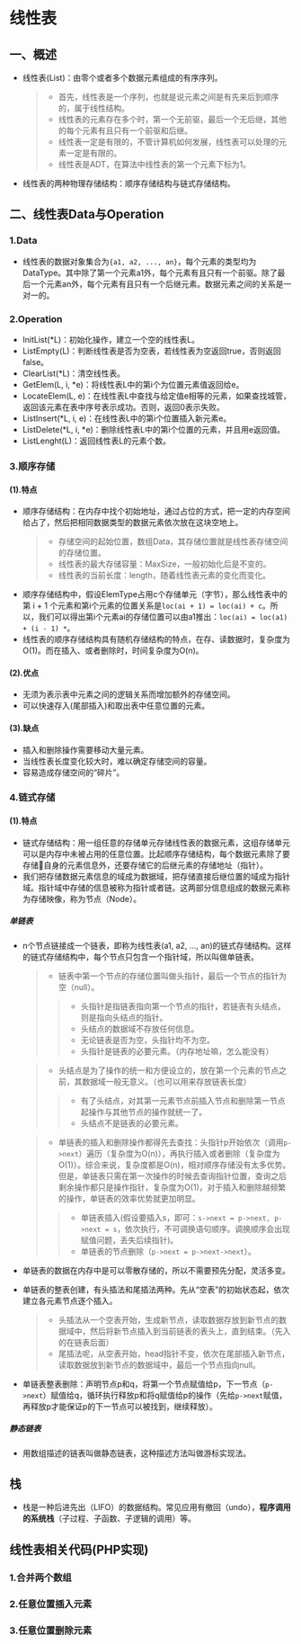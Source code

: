 线性表
====================

## 一、概述

* 线性表(List)：由零个或者多个数据元素组成的有序序列。
    > * 首先，线性表是一个序列，也就是说元素之间是有先来后到顺序的，属于线性结构。
    > * 线性表的元素存在多个时，第一个无前驱，最后一个无后继，其他的每个元素有且只有一个前驱和后继。
    > * 线性表一定是有限的，不管计算机如何发展，线性表可以处理的元素一定是有限的。
    > * 线性表是ADT，在算法中线性表的第一个元素下标为1。

* 线性表的两种物理存储结构：顺序存储结构与链式存储结构。

## 二、线性表Data与Operation

### 1.Data
* 线性表的数据对象集合为`{a1, a2, ..., an}`，每个元素的类型均为DataType。其中除了第一个元素a1外，每个元素有且只有一个前驱。除了最后一个元素an外，每个元素有且只有一个后继元素。数据元素之间的关系是一对一的。

### 2.Operation
* InitList(*L)：初始化操作，建立一个空的线性表L。
* ListEmpty(L)：判断线性表是否为空表，若线性表为空返回true，否则返回false。
* ClearList(*L)：清空线性表。
* GetElem(L, i, *e)：将线性表L中的第i个为位置元素值返回给e。
* LocateElem(L, e)：在线性表L中查找与给定值e相等的元素，如果查找城管，返回该元素在表中序号表示成功。否则，返回0表示失败。
* ListInsert(*L, i, e)：在线性表L中的第i个位置插入新元素e。
* ListDelete(*L, i, *e)：删除线性表L中的第i个位置的元素，并且用e返回值。
* ListLenght(L)：返回线性表L的元素个数。

### 3.顺序存储

#### (1).特点
* 顺序存储结构：在内存中找个初始地址，通过占位的方式，把一定的内存空间给占了，然后把相同数据类型的数据元素依次放在这块空地上。
    > * 存储空间的起始位置，数组Data，其存储位置就是线性表存储空间的存储位置。
    > * 线性表的最大存储容量：MaxSize，一般初始化后是不变的。
    > * 线性表的当前长度：length，随着线性表元素的变化而变化。
* 顺序存储结构中，假设ElemType占用c个存储单元（字节），那么线性表中的第 i + 1 个元素和第i个元素的位置关系是`loc(ai + 1) = loc(ai) + c`。所以，我们可以得出第i个元素ai的存储位置可以由a1推出：`loc(ai) = loc(a1) + (i - 1) *`。
* 线性表的顺序存储结构具有随机存储结构的特点，在存、读数据时，复杂度为O(1)。而在插入、或者删除时，时间复杂度为O(n)。

#### (2).优点
* 无须为表示表中元素之间的逻辑关系而增加额外的存储空间。
* 可以快速存入(尾部插入)和取出表中任意位置的元素。

#### (3).缺点
* 插入和删除操作需要移动大量元素。
* 当线性表长度变化较大时，难以确定存储空间的容量。
* 容易造成存储空间的“碎片”。

### 4.链式存储

#### (1).特点
* 链式存储结构：用一组任意的存储单元存储线性表的数据元素，这组存储单元可以是内存中未被占用的任意位置。比起顺序存储结构，每个数据元素除了要存储自身的元素信息外，还要存储它的后继元素的存储地址（指针）。
* 我们把存储数据元素信息的域成为数据域，把存储直接后继位置的域成为指针域。指针域中存储的信息被称为指针或者链。这两部分信息组成的数据元素称为存储映像，称为节点（Node）。

##### 单链表
* n个节点链接成一个链表，即称为线性表(a1, a2, ..., an)的链式存储结构。这样的链式存储结构中，每个节点只包含一个指针域，所以叫做单链表。
    > * 链表中第一个节点的存储位置叫做头指针，最后一个节点的指针为空（null）。
    >> * 头指针是指链表指向第一个节点的指针，若链表有头结点，则是指向头结点的指针。
    >> * 头结点的数据域不存放任何信息。
    >> * 无论链表是否为空，头指针均不为空。
    >> * 头指针是链表的必要元素。（内存地址嘛，怎么能没有）

    > * 头结点是为了操作的统一和方便设立的，放在第一个元素的节点之前，其数据域一般无意义。（也可以用来存放链表长度）
    >> * 有了头结点，对其第一元素节点前插入节点和删除第一节点起操作与其他节点的操作就统一了。
    >> * 头结点不是链表的必要元素。

    > * 单链表的插入和删除操作都得先去查找：头指针p开始依次（调用`p->next`）遍历（复杂度为O(n)），再执行插入或者删除（复杂度为O(1)）。综合来说，复杂度都是O(n)，相对顺序存储没有太多优势。但是，单链表只需在第一次操作的时候去查询指针位置，查询之后剩余操作都只是操作指针，复杂度为O(1)，对于插入和删除越频繁的操作，单链表的效率优势就更加明显。
    >> * 单链表插入(假设要插入s，即可：`s->next = p->next, p->next = s`，依次执行，不可调换语句顺序。调换顺序会出现赋值问题，丢失后续指针)。
    >> * 单链表的节点删除（`p->next = p->next->next`）。
* 单链表的数据在内存中是可以零散存储的，所以不需要预先分配，灵活多变。
* 单链表的整表创建，有头插法和尾插法两种。先从“空表”的初始状态起，依次建立各元素节点逐个插入。
    > * 头插法从一个空表开始，生成新节点，读取数据存放到新节点的数据域中，然后将新节点插入到当前链表的表头上，直到结束。（先入的在链表后面）
    > * 尾插法呢，从空表开始，head指针不变，依次在尾部插入新节点，读取数据放到新节点的数据域中，最后一个节点指向null。
* 单链表整表删除：声明节点p和q，将第一个节点赋值给p，下一节点（`p->next`）赋值给q，循环执行释放p和将q赋值给p的操作（先给`p->next`赋值，再释放p才能保证p的下一节点可以被找到，继续释放）。

##### 静态链表
* 用数组描述的链表叫做静态链表，这种描述方法叫做游标实现法。

## 栈
* 栈是一种后进先出（LIFO）的数据结构。常见应用有撤回（undo），__程序调用的系统栈__（子过程、子函数、子逻辑的调用）等。



## 线性表相关代码(PHP实现)

### 1.合并两个数组

### 2.任意位置插入元素

### 3.任意位置删除元素

